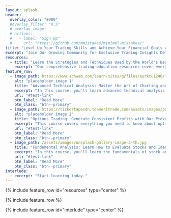 ```yaml
---
layout: splash
header:
  overlay_color: "#000"
  #overlay_filter: "0.5"
  # overlay_image: 
  # actions:
  #   - label: "Sign Up"
  #     url: "https://github.com/mmistakes/minimal-mistakes/"
title: "Level Up Your Trading Skills and Achieve Your Financial Goals with Our Proven Methods."
excerpt: "Join Our Growing Community for Exclusive Trading Insights Delivered Straight to Your Inbox."
resources: 
  - title: "Learn the Strategies and Techniques Used by the World's Best Traders."
    excerpt: "Our comprehensive trading education resources cover everything you need to know to master the markets and achieve your financial goals."
feature_row:
  - image_path: https://www.schwab.com/learn/sites/g/files/eyrktu1246/files/Getty_500706310_3x2.jpg
    alt: "placeholder image 1"
    title: "Advanced Technical Analysis: Master the Art of Charting and Predict Market Trends"
    excerpt: "In this course, you'll learn advanced technical analysis techniques used by professional traders to identify market trends and make informed trades."
    url: "#test-link"
    btn_label: "Read More"
    btn_class: "btn--primary"
  - image_path: https://tickertapecdn.tdameritrade.com/assets/images/pages/lg/todays-options-stats-tt190529_f1r.jpg
    alt: "placeholder image 2"
    title: "Options Trading: Generate Consistent Profits with Our Proven Options Trading Strategies"
    excerpt: "This course covers everything you need to know about options trading, including how to evaluate options contracts, develop trading strategies, and manage risk."
    url: "#test-link"
    btn_label: "Read More"
    btn_class: "btn--primary"
  - image_path: /assets/images/unsplash-gallery-image-3-th.jpg
    title: "Fundamental Analysis: Learn How to Evaluate Stocks and Identify Market Trends"
    excerpt: "In this course, you'll learn the fundamentals of stock analysis, including how to read financial statements, evaluate companies, and identify emerging trends in the market."
    url: "#test-link"
    btn_label: "Read More"
    btn_class: "btn--primary"
interlude: 
  - excerpt: "Start learning today."
---
```


{% include feature_row id="resources" type="center" %}

{% include feature_row %}

{% include feature_row id="interlude" type="center" %}